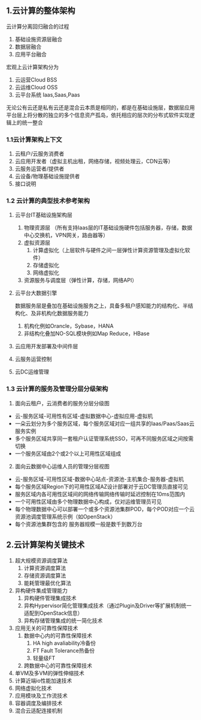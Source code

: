 ## 1.云计算的整体架构 

云计算分离回归融合的过程
1. 基础设施资源层融合
2. 数据层融合
3. 应用平台融合

宏观上云计算架构分为
1. 云运营Cloud BSS
2. 云运维Cloud OSS
3. 云平台系统 Iaas,Saas,Paas

无论公有云还是私有云还是混合云本质是相同的，都是在基础设施层，数据层应用平台层上将分散的独立的多个信息资产孤岛，依托相应的层次的分布式软件实现逻辑上的统一整合

### 1.1云计算架构上下文
1. 云租户/云服务消费者
2. 云应用开发者（虚拟主机出租，网络存储，视频处理云，CDN云等）
3. 云服务运营者/提供者
4. 云设备/物理基础设施提供者
5. 接口说明

### 1.2 云计算的典型技术参考架构
1. 云平台IT基础设施架构层
    1. 物理资源层 （所有支持Iaas层的IT基础设施硬件包括服务器，存储，数据中心交换机，VPN网关，路由器等）
    2. 虚拟资源层
        1. 计算虚拟化（上层软件与硬件之间一层弹性计算资源管理及虚拟化软件）
        2. 存储虚拟化
        3. 网络虚拟化
    3. 资源服务与调度层（弹性计算，存储，网络API）
2. 云平台大数据引擎
    
    数据服务层是叠加在基础设施服务之上，具备多租户感知能力的结构化、半结构化、及非机构化数据服务能力
    1. 机构化例如Orancle，Sybase，HANA
    2. 非结构化叠加NO-SQL模块例如Map Reduce，HBase
3. 云应用开发部署及中间件层
4. 云服务运营控制
5. 云DC运维管理

### 1.3 云计算的服务及管理分层分级架构

1. 面向云租户，云消费者的服务分层分级图

- 云-服务区域-可用性有区域-虚拟数据中心-虚拟应用-虚拟机
- 一朵云划分为多个服务区域，每个服务区域对应一组共享的Iaas/Paas/Saas云服务实例
- 多个服务区域共享同一套租户认证管理系统SSO，可再不同服务区域之间按需切换
- 一个服务区域由2个或2个以上可用性区域组成

2. 面向云数据中心运维人员的管理分层视图

- 云-服务区域-可用性区域-数据中心站点-资源池-主机集合-服务器-虚拟机
- 每个服务区域Region下的可用性区域AZ设计部署对于云DC管理员直接可见
- 服务区域内各可用性区域间的网络传输网络传输时延迟控制在10ms范围内
- 一个可用性区域由多个物理数据中心构成，仅对运维管理员可见
- 每个物理数据中心可以部署一个或多个资源池集群POD，每个POD对应一个云资源池调度管理系统示例（如OpenStack）
- 每个资源池集群包含的 服务器规模一般是数千到数万台

## 2.云计算架构关键技术
1. 超大规模资源调度算法
    1. 计算资源调度算法
    2. 存储资源调度算法
    3. 能耗管理最优化算法
2. 异构硬件集成管理能力
    1. 异构硬件管理集成技术
    2. 异构Hypervisor简化管理集成技术（通过Plugin及Driver等扩展机制统一适配到OpenStack信息）
    3. 异构存储管理集成的统一简化技术
3. 应用无关的可靠性保障技术
    1. 数据中心内的可靠性保障技术
        1. HA high avaliability冷备份
        2. FT Fault Tolerance热备份
        3. 轻量级FT
    2. 跨数据中心的可靠性保障技术
4. 单VM及多VM的弹性伸缩技术
5. 计算近端io性能加速技术
6. 网络虚拟化技术
7. 应用模块及工作流技术
8. 容器调度及编排技术
9. 混合云适配连接机制